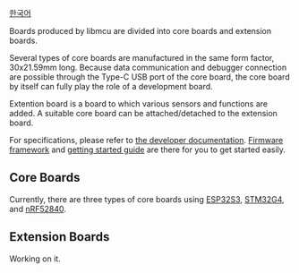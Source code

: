 [한국어](./README_kr.md)

Boards produced by libmcu are divided into core boards and extension boards.

Several types of core boards are manufactured in the same form factor,
30x21.59mm long. Because data communication and debugger connection are
possible through the Type-C USB port of the core board, the core board by
itself can fully play the role of a development board.

Extention board is a board to which various sensors and functions are added.
A suitable core board can be attached/detached to the extension board.

For specifications, please refer to [the developer
documentation](https://docs.libmcu.org/boards/index.html).
[Firmware framework](https://github.com/libmcu/MADI) and [getting started
guide](https://docs.libmcu.org/quickstart/index.html) are there for you to get
started easily.

## Core Boards
Currently, there are three types of core boards using
[ESP32S3](https://docs.libmcu.org/boards/esp32.html#esp32-libmcu),
[STM32G4](https://docs.libmcu.org/boards/stm32.html#stm32-libmcu), and
[nRF52840](https://docs.libmcu.org/boards/nrf52.html#nrf52-libmcu).

## Extension Boards
Working on it.
